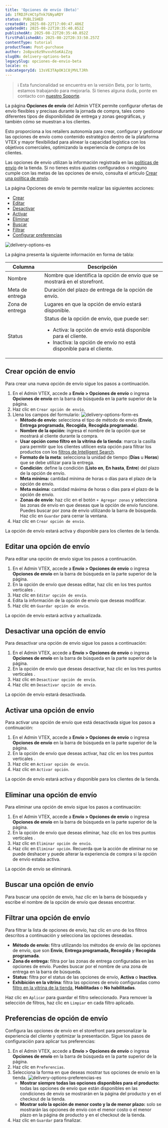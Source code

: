 ```yaml
---
title: 'Opciones de envío (Beta)'
id: 1fRDJFcHCtpTnk7GNyaRDY
status: PUBLISHED
createdAt: 2025-08-22T17:00:47.486Z
updatedAt: 2025-08-22T20:35:40.852Z
publishedAt: 2025-08-22T20:35:40.852Z
firstPublishedAt: 2025-08-22T20:33:50.257Z
contentType: tutorial
productTeam: Post-purchase
author: 2o8pvz6z9hvxvhSoKAiZzg
slugEN: delivery-options-beta
legacySlug: opciones-de-envio-beta
locale: es
subcategoryId: 13sVE3TApOK1C8jMVLTJRh
---
```


> ℹ️ Esta funcionalidad se encuentra en la versión Beta, por lo tanto, estamos trabajando para mejorarla. Si tienes alguna duda, ponte en contacto con [nuestro Soporte](https://help.vtex.com/es/support).

La página **Opciones de envío** del Admin VTEX permite configurar ofertas de envío flexibles y precisas durante la jornada de compra, tales como diferentes tipos de disponibilidad de entrega y zonas geográficas, y también cómo se muestran a los clientes.

Esto proporciona a los retailers autonomía para crear, configurar y gestionar las opciones de envío como contenido estratégico dentro de la plataforma VTEX y mayor flexibilidad para alinear la capacidad logística con los objetivos comerciales, optimizando la experiencia de compra de los clientes.

Las opciones de envío utilizan la información registrada en las [políticas de envío](/es/tutorial/politica-de-envio--tutorials_140) de la tienda. Si no tienes estos ajustes configurados o ninguno cumple con las metas de las opciones de envío, consulta el artículo [Crear una política de envío](/es/tutorial/criar-uma-politica-de-envio--66rJO4LKBdyMJOH6Z3dsaT).

La página Opciones de envío te permite realizar las siguientes acciones:

- [Crear](#crear-opcion-de-envio)
- [Editar](#editar-una-opcion-de-envio)
- [Desactivar](#desactivar-una-opcion-de-envio)
- [Activar](#activar-una-opcion-de-envio)
- [Eliminar](#eliminar-una-opcion-de-envio)
- [Buscar](#buscar-una-opcion-de-envio)
- [Filtrar](#filtrar-una-opcion-de-envio)
- [Configurar preferencias](#preferencias-de-opcion-de-envio)

![delivery-options-es](https://raw.githubusercontent.com/vtexdocs/help-center-content/refs/heads/main/docs/es/tutorials/beta/env%C3%ADo-beta/opciones-de-envio-beta_1.png)

La página presenta la siguiente información en forma de tabla:

| Columna | Descripción |
|---|---|
| Nombre | Nombre que identifica la opción de envío que se mostrará en el storefront. |
| Meta de entrega | Duración del plazo de entrega de la opción de envío. |
| Zona de entrega | Lugares en que la opción de envío estará disponible. |
| Status | Status de la opción de envío, que puede ser:<br><ul><li>Activa: la opción de envío está disponible para el cliente.</li><li>Inactiva: la opción de envío no está disponible para el cliente.</li></ul> |

## Crear opción de envío

Para crear una nueva opción de envío sigue los pasos a continuación.

1. En el Admin VTEX, accede a **Envío > Opciones de envío** o ingresa **Opciones de envío** en la barra de búsqueda en la parte superior de la página.
2. Haz clic en `Crear opción de envío`.
3. Llena los campos del formulario:
  ![delivery-options-form-es](https://raw.githubusercontent.com/vtexdocs/help-center-content/refs/heads/main/docs/es/tutorials/beta/env%C3%ADo-beta/opciones-de-envio-beta_2.png)
   - **Método de envío:** selecciona el tipo de método de envío (**Envío**, **Entrega programada**, **Recogida**, **Recogida programada**).
   - **Nombre de la opción:** ingresa el nombre de la opción que se mostrará al cliente durante la compra.
   - **Usar opción como filtro en la vitrina de la tienda**: marca la casilla para permitir que los clientes utilicen esta opción para filtrar los productos con los [filtros de Intelligent Search](/es/tutorial/filtros--k24mQQa9SjmhNWSwdqIMB).
   - **Formato de la meta**: selecciona la unidad de tiempo (**Días** u **Horas**) que se debe utilizar para la entrega.
   - **Condición**: define la condición (**Listo en**, **En hasta**, **Entre**) del plazo de la opción de envío.
   - **Meta mínima:** cantidad mínima de horas o días para el plazo de la opción de envío.
   - **Meta máxima:** cantidad máxima de horas o días para el plazo de la opción de envío.
   - **Zonas de envío**: haz clic en el botón `+ Agregar zonas` y selecciona las zonas de envío en que deseas que la opción de envío funcione. Puedes buscar por zona de envío utilizando la barra de búsqueda. Haz clic en `Guardar` para cerrar la ventana.
4. Haz clic en `Crear opción de envío`.

La opción de envío estará activa y disponible para los clientes de la tienda.

## Editar una opción de envío

Para editar una opción de envío sigue los pasos a continuación.

1. En el Admin VTEX, accede a **Envío > Opciones de envío** o ingresa **Opciones de envío** en la barra de búsqueda en la parte superior de la página.
2. En la opción de envío que deseas editar, haz clic en los tres puntos verticales <i class="fas fa-ellipsis-v"></i>.
3. Haz clic en <i class="fas fa-pencil-alt"></i> `Editar opción de envío`.
4. Edita la información de la opción de envío que deseas modificar.
5. Haz clic en `Guardar opción de envío`.

La opción de envío estará activa y actualizada.

## Desactivar una opción de envío

Para desactivar una opción de envío sigue los pasos a continuación:

1. En el Admin VTEX, accede a **Envío > Opciones de envío** o ingresa **Opciones de envío** en la barra de búsqueda en la parte superior de la página.
2. En la opción de envío que deseas desactivar, haz clic en los tres puntos verticales <i class="fas fa-ellipsis-v"></i>.
3. Haz clic en <i class="fas fa-pause-circle"></i> `Desactivar opción de envío`.
4. Haz clic en `Desactivar opción de envío`.

La opción de envío estará desactivada.

## Activar una opción de envío

Para activar una opción de envío que está desactivada sigue los pasos a continuación:

1. En el Admin VTEX, accede a **Envío > Opciones de envío** o ingresa **Opciones de envío** en la barra de búsqueda en la parte superior de la página.
2. En la opción de envío que deseas activar, haz clic en los tres puntos verticales <i class="fas fa-ellipsis-v"></i>.
3. Haz clic en <i class="fas fa-play-circle"></i> `Activar opción de envío`.
4. Haz clic en `Activar opción`.

La opción de envío estará activa y disponible para los clientes de la tienda.

## Eliminar una opción de envío

Para eliminar una opción de envío sigue los pasos a continuación:

1. En el Admin VTEX, accede a **Envío > Opciones de envío** o ingresa **Opciones de envío** en la barra de búsqueda en la parte superior de la página.
2. En la opción de envío que deseas eliminar, haz clic en los tres puntos verticales <i class="fas fa-ellipsis-v"></i>.
3. Haz clic en <i class="fas fa-trash-alt"></i> `Eliminar opción de envío`.
4. Haz clic en `Eliminar opción`. Recuerda que la acción de eliminar no se puede deshacer y puede alterar la experiencia de compra si la opción de envío estaba activa.

La opción de envío se eliminará.

## Buscar una opción de envío

Para buscar una opción de envío, haz clic en la barra de búsqueda y escribe el nombre de la opción de envío que deseas encontrar.

## Filtrar una opción de envío

Para filtrar la lista de opciones de envío, haz clic en uno de los filtros descritos a continuación y selecciona las opciones deseadas.

- **Método de envío:** filtra utilizando los métodos de envío de las opciones de envío, que son **Envío**, **Entrega programada, Recogida** y **Recogida programada**.
- **Zona de entrega:** filtra por las zonas de entrega configuradas en las opciones de envío. Puedes buscar por el nombre de una zona de entrega en la barra de búsqueda.
- **Status:** filtra por el status de las opciones de envío, **Activa** o **Inactiva**.
- **Exhibición en la vitrina**: filtra las opciones de envío configuradas como [filtro en la vitrina de la tienda](#crear-opcion-de-envio), **Habilitadas** o **No habilitadas**.

Haz clic en `Aplicar` para guardar el filtro seleccionado. Para remover la selección de filtros, haz clic en `Limpiar` en cada filtro aplicado.

## Preferencias de opción de envío

Configura las opciones de envío en el storefront para personalizar la experiencia del cliente y optimizar la presentación. Sigue los pasos de configuración para aplicar tus preferencias:

1. En el Admin VTEX, accede a **Envío > Opciones de envío** o ingresa **Opciones de envío** en la barra de búsqueda en la parte superior de la página.
2. Haz clic en `Preferencias`.
3. Selecciona la forma en que deseas mostrar tus opciones de envío en la tienda.
![delivery-options-preferencias-es](https://raw.githubusercontent.com/vtexdocs/help-center-content/refs/heads/main/docs/es/tutorials/beta/env%C3%ADo-beta/opciones-de-envio-beta_3.png)
   - **Mostrar siempre todas las opciones disponibles para el producto:** todas las opciones de envío que están disponibles en las condiciones de envío se mostrarán en la página del producto y en el checkout de la tienda.
   - **Mostrar solo la opción de menor costo y la de menor plazo:** solo se mostrarán las opciones de envío con el menor costo o el menor plazo en la página de producto y en el checkout de la tienda.
4. Haz clic en `Guardar` para finalizar.
